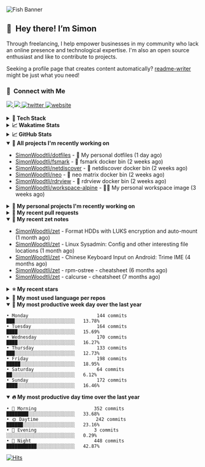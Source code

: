 ![Fish Banner](assets/fish.webp)

## 👋 &nbsp;Hey there! I’m Simon

Through freelancing, I help empower businesses in my community who lack
an online presence and technological expertise. I'm also an open source
enthusiast and like to contribute to projects.

Seeking a profile page that creates content automatically?
[readme-writer] might be just what you need!

### 🤝 &nbsp;Connect with Me

<div align="left">
<a href="https://linkedin.com/in/simonwoodtli" target="_blank">
<img src="https://img.shields.io/badge/linkedin-1E77B5?style=for-the-badge&logo=linkedin&logoColor=white alt=linkedin" />
</a>
<a href="https://github.com/simonwoodtli" target="_blank">
<img src="https://img.shields.io/badge/github-24292E?style=for-the-badge&logo=github&logoColor=white alt=github" />
</a>
<a href="https://twitter.com/simonwoodtlidev" target="_blank">
<img src="https://img.shields.io/badge/twitter-26a7de?style=for-the-badge&logo=twitter&logoColor=white" alt="twitter"/>
</a>
<a href="https://simonwoodtli.com" target="_blank">
<img src="https://img.shields.io/badge/website-E2925F?style=for-the-badge&logo=google-chrome&logoColor=white" alt="website"/>
</a>
</div>
<br/>


<details>
  <summary><b>🧰 Tech Stack</b></summary>
  <div align="center">
  <a href="https://skillicons.dev" target="_blank">
  <img src="https://skillicons.dev/icons?i=js,html,css,bash,python,go,postgresql,docker,vim,linux" alt="JavaScript, HTML, CSS, Bash, Python, Go, PostgreSQL, Docker, Vim,
  Linux">
  </a>
  </div>
</details>

<details>
  <summary><b>📈 Wakatime Stats</b></summary>
  <p align="center"><a href="https://wakatime.com/@SimonWoodtli">
  <img align="center" width="400" height="300" src="https://wakatime.com/share/@SimonWoodtli/7761bcef-e104-47d9-912a-dfd6bf08868b.svg" />
  </a>
  <a href="https://wakatime.com/@SimonWoodtli">
  <img align="center" width="400" height="300" src="https://wakatime.com/share/@SimonWoodtli/341953df-6a40-47b7-8220-ace4eabe0a17.svg" />
  </a></p>

  <h4><b>💬 I've been working with the following languages over the last 7 days</b></h4>

```
• Bash                           14 hrs 4 mins                  █████████████░░░░░░░░░░░░   52.13%
• Markdown                       3 hrs 18 mins                  ███░░░░░░░░░░░░░░░░░░░░░░   12.25%
• SWIG                           3 hrs 1 min                    ███░░░░░░░░░░░░░░░░░░░░░░   11.2%
• Python                         1 hr 19 mins                   █░░░░░░░░░░░░░░░░░░░░░░░░   4.91%
• GDScript                       1 hr 15 mins                   █░░░░░░░░░░░░░░░░░░░░░░░░   4.65%
• Objective-C                    1 hr 14 mins                   █░░░░░░░░░░░░░░░░░░░░░░░░   4.59%
• Assembly                       1 hr 4 mins                    █░░░░░░░░░░░░░░░░░░░░░░░░   3.97%
• Other                          40 mins                        █░░░░░░░░░░░░░░░░░░░░░░░░   2.52%
• YAML                           23 mins                        ░░░░░░░░░░░░░░░░░░░░░░░░░   1.47%
• Text                           11 mins                        ░░░░░░░░░░░░░░░░░░░░░░░░░   0.71%
• ActionScript 3                 9 mins                         ░░░░░░░░░░░░░░░░░░░░░░░░░   0.61%
• HTML                           7 mins                         ░░░░░░░░░░░░░░░░░░░░░░░░░   0.49%
• Ezhil                          3 mins                         ░░░░░░░░░░░░░░░░░░░░░░░░░   0.23%
• ca65 assembler                 1 min                          ░░░░░░░░░░░░░░░░░░░░░░░░░   0.11%
• Cheetah                        1 min                          ░░░░░░░░░░░░░░░░░░░░░░░░░   0.09%
• Vim Script                     0 secs                         ░░░░░░░░░░░░░░░░░░░░░░░░░   0.03%
• Roff                           0 secs                         ░░░░░░░░░░░░░░░░░░░░░░░░░   0.03%
```

  <h4>👷 I've been working on the following projects over the last 7 days</h4>

```
• dotfiles                       18 hrs 3 mins                  █████████████████░░░░░░░░   66.92%
• Unknown Project                5 hrs 19 mins                  █████░░░░░░░░░░░░░░░░░░░░   19.71%
• foo                            1 hr 11 mins                   █░░░░░░░░░░░░░░░░░░░░░░░░   4.42%
• Private                        1 hr 6 mins                    █░░░░░░░░░░░░░░░░░░░░░░░░   4.11%
• cloud-os                       40 mins                        █░░░░░░░░░░░░░░░░░░░░░░░░   2.48%
• workspace-alpine               25 mins                        ░░░░░░░░░░░░░░░░░░░░░░░░░   1.55%
• readme-writer                  8 mins                         ░░░░░░░░░░░░░░░░░░░░░░░░░   0.5%
• .fzf                           4 mins                         ░░░░░░░░░░░░░░░░░░░░░░░░░   0.31%
```

  <h4><b>🛠️ I've been working with the following editors over the last 7 days</b></h4>

```
• Vim                            26 hrs 59 mins                 █████████████████████████   100%
```

  <h4><b>💻 I've been working with the following operating systems over the last 7 days</b></h4>

```
• Linux                          26 hrs 59 mins                 █████████████████████████   100%
```

</details>

<details>
  <summary><b>📈 GitHub Stats</b></summary>
  <div align="center">
  <a href="https://github.com/anuraghazra/github-readme-stats"> 
  <img src="https://github-readme-stats.vercel.app/api?username=simonwoodtli&theme=onedark&show_icons=true&hide_rank=true&custom_title=Stats&count_private=true&hide_border=true&hide=issues&line_height=24&bg_color=0d1117" alt="Github Stats">
  <img src="https://github-readme-stats.vercel.app/api/top-langs/?username=simonwoodtli&layout=compact&theme=onedark&count_private=true&hide_border=true&bg_color=0d1117" alt="Top Langs">
  </a>
  </div>
</details>

<details open="">
  <summary><b>👷 All projects I'm recently working on</b></summary>

* [SimonWoodtli/dotfiles](https://github.com/SimonWoodtli/dotfiles) - 🏡 My personal dotfiles (1 day ago)
* [SimonWoodtli/fsmark](https://github.com/SimonWoodtli/fsmark) - 🐋 fsmark docker bin (2 weeks ago)
* [SimonWoodtli/netdiscover](https://github.com/SimonWoodtli/netdiscover) - 🐋 netdiscover docker bin (2 weeks ago)
* [SimonWoodtli/neo](https://github.com/SimonWoodtli/neo) - 🐋 neo matrix docker bin (2 weeks ago)
* [SimonWoodtli/rdrview](https://github.com/SimonWoodtli/rdrview) - 🐋 rdrview docker bin (2 weeks ago)
* [SimonWoodtli/workspace-alpine](https://github.com/SimonWoodtli/workspace-alpine) - 🤖🐳 My personal workspace image (3 weeks ago)

</details>
<details>
  <summary><b>🌱 My personal projects I'm recently working on</b></summary>

* [SimonWoodtli/dotfiles](https://github.com/SimonWoodtli/dotfiles) - 🏡 My personal dotfiles (1 day ago)
* [SimonWoodtli/fsmark](https://github.com/SimonWoodtli/fsmark) - 🐋 fsmark docker bin (2 weeks ago)
* [SimonWoodtli/netdiscover](https://github.com/SimonWoodtli/netdiscover) - 🐋 netdiscover docker bin (2 weeks ago)
* [SimonWoodtli/neo](https://github.com/SimonWoodtli/neo) - 🐋 neo matrix docker bin (2 weeks ago)
* [SimonWoodtli/rdrview](https://github.com/SimonWoodtli/rdrview) - 🐋 rdrview docker bin (2 weeks ago)
* [SimonWoodtli/workspace-alpine](https://github.com/SimonWoodtli/workspace-alpine) - 🤖🐳 My personal workspace image (3 weeks ago)

</details>
<details>
  <summary><b>🔨 My recent pull requests</b></summary>

* [feat: add wireguard-generate-keys script](https://github.com/SimonWoodtli/dotfiles-old/pull/14) on [SimonWoodtli/dotfiles-old](https://github.com/SimonWoodtli/dotfiles-old) (13 months ago)
* [feat: add video-to-gif script](https://github.com/SimonWoodtli/dotfiles-old/pull/13) on [SimonWoodtli/dotfiles-old](https://github.com/SimonWoodtli/dotfiles-old) (13 months ago)
* [feat: add spoof-mac-linux script](https://github.com/SimonWoodtli/dotfiles-old/pull/12) on [SimonWoodtli/dotfiles-old](https://github.com/SimonWoodtli/dotfiles-old) (13 months ago)
* [feat: add sp-tmux script](https://github.com/SimonWoodtli/dotfiles-old/pull/11) on [SimonWoodtli/dotfiles-old](https://github.com/SimonWoodtli/dotfiles-old) (13 months ago)
* [feat: add sp script](https://github.com/SimonWoodtli/dotfiles-old/pull/10) on [SimonWoodtli/dotfiles-old](https://github.com/SimonWoodtli/dotfiles-old) (13 months ago)

</details>
<details open="">
  <summary><b>📝 My recent zet notes</b></summary>

* [SimonWoodtli/zet](https://github.com/SimonWoodtli/zet/tree/5c90053d8e9e429e7f6f68f557c97d080eaeb3b2/20230908235916) - Format HDDs with LUKS encryption and auto-mount (1 month ago)
* [SimonWoodtli/zet](https://github.com/SimonWoodtli/zet/tree/f4e6f009cb8f8ff44e9646977125d87dd8f845f9/20230908235236) - Linux Sysadmin: Config and other interesting file locations (1 month ago)
* [SimonWoodtli/zet](https://github.com/SimonWoodtli/zet/tree/d442487a83af583abd23719912a1c1f7496cff33/20230620172505) - Chinese Keyboard Input on Android: Trime IME (4 months ago)
* [SimonWoodtli/zet](https://github.com/SimonWoodtli/zet/tree/3d9625f8bc632c595fa8b28b6f6f09026dd9eec2/20230418171555) - rpm-ostree - cheatsheet (6 months ago)
* [SimonWoodtli/zet](https://github.com/SimonWoodtli/zet/tree/ac39e3c3413746ceaca835b27435b1307b8ece5a/20230405141750) - calcurse - cheatsheet (7 months ago)

</details>
<details>
  <summary><b>⭐ My recent stars</b></summary>

* [asdf-vm/asdf](https://github.com/asdf-vm/asdf) - Extendable version manager with support for Ruby, Node.js, Elixir, Erlang & more (8 hours ago)
* [junegunn/fzf.vim](https://github.com/junegunn/fzf.vim) - fzf :heart: vim (1 day ago)
* [chubin/wttr.in](https://github.com/chubin/wttr.in) - :partly_sunny: The right way to check the weather (1 day ago)
* [tats/w3m](https://github.com/tats/w3m) - Debian's w3m: WWW browsable pager (5 days ago)
* [NetworkBlockDevice/nbd](https://github.com/NetworkBlockDevice/nbd) - Network Block Device (1 month ago)

</details>
<details>
  <summary><b>💬 My most used language per repos</b></summary>

```
• Shell                          15 repos                       █████████████████░░░░░░░░   68.18%
• Dockerfile                     1 repo                         █░░░░░░░░░░░░░░░░░░░░░░░░   4.55%
• JavaScript                     1 repo                         █░░░░░░░░░░░░░░░░░░░░░░░░   4.55%
• CSS                            3 repos                        ███░░░░░░░░░░░░░░░░░░░░░░   13.64%
• Nix                            1 repo                         █░░░░░░░░░░░░░░░░░░░░░░░░   4.55%
• HTML                           1 repo                         █░░░░░░░░░░░░░░░░░░░░░░░░   4.55%
```

</details>
<details open="">
  <summary><b>📆 My most productive week day over the last year</b></summary>

```
• Monday                         144 commits                    ███░░░░░░░░░░░░░░░░░░░░░░   13.78%
• Tuesday                        164 commits                    ████░░░░░░░░░░░░░░░░░░░░░   15.69%
• Wednesday                      170 commits                    ████░░░░░░░░░░░░░░░░░░░░░   16.27%
• Thursday                       133 commits                    ███░░░░░░░░░░░░░░░░░░░░░░   12.73%
• Friday                         198 commits                    █████░░░░░░░░░░░░░░░░░░░░   18.95%
• Saturday                       64 commits                     ██░░░░░░░░░░░░░░░░░░░░░░░   6.12%
• Sunday                         172 commits                    ████░░░░░░░░░░░░░░░░░░░░░   16.46%
```

</details>
<details open="">
  <summary><b>🔥 My most productive day time over the last year</b></summary>

```
• 🌅 Morning                     352 commits                    ████████░░░░░░░░░░░░░░░░░   33.68%
• 🌞 Daytime                     242 commits                    ██████░░░░░░░░░░░░░░░░░░░   23.16%
• 🌇 Evening                     3 commits                      ░░░░░░░░░░░░░░░░░░░░░░░░░   0.29%
• 🌃 Night                       448 commits                    ███████████░░░░░░░░░░░░░░   42.87%
```

</details>

[![Hits](https://hits.seeyoufarm.com/api/count/incr/badge.svg?url=https%3A%2F%2Fgithub.com%2Fsimonwoodtli&count_bg=%23689D6A&title_bg=%23282828&icon=&icon_color=%23E7E7E7&title=views+%28today+%2F+total%29&edge_flat=false)](https://hits.seeyoufarm.com)

[readme-writer]: <https://github.com/SimonWoodtli/readme-writer>
